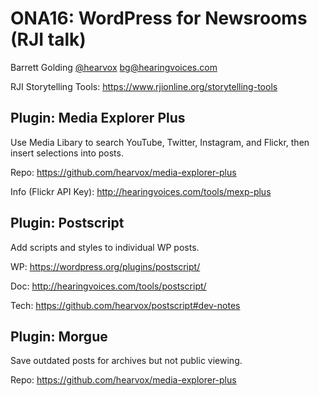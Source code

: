 
# ONA16: WordPress for Newsrooms (RJI talk)

Barrett Golding <a href="https://twitter.com/hearvox">@hearvox</a> <bg@hearingvoices.com>

RJI Storytelling Tools: https://www.rjionline.org/storytelling-tools

## Plugin: Media Explorer Plus
Use Media Libary to search YouTube, Twitter, Instagram, and Flickr, then insert selections into posts.

Repo: https://github.com/hearvox/media-explorer-plus

Info (Flickr API Key): http://hearingvoices.com/tools/mexp-plus 

## Plugin: Postscript
Add scripts and styles to individual WP posts.

WP: https://wordpress.org/plugins/postscript/

Doc: http://hearingvoices.com/tools/postscript/

Tech: https://github.com/hearvox/postscript#dev-notes

## Plugin: Morgue
Save outdated posts for archives but not public viewing.

Repo: https://github.com/hearvox/media-explorer-plus
